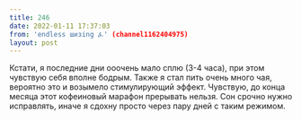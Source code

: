 ```yaml
---
title: 246
date: 2022-01-11 17:37:03
from: 'endless шизing ⍼' (channel1162404975)
layout: post
---
```


Кстати, я последние дни ооочень мало сплю (3-4 часа), при этом чувствую себя вполне бодрым. Также я стал пить очень много чая, вероятно это и возымело стимулирующий эффект. Чувствую, до конца месяца этот кофеиновый марафон прерывать нельзя. Сон срочно нужно исправлять, иначе я сдохну просто через пару дней с таким режимом.
